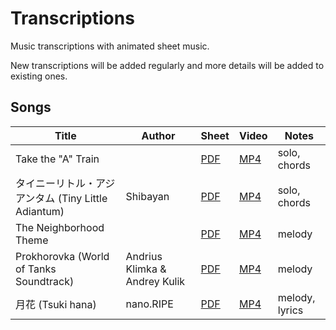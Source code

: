 # Transcriptions

Music transcriptions with animated sheet music.

New transcriptions will be added regularly and more details will be added to existing ones.

## Songs

| Title | Author | Sheet | Video | Notes |
| --- | --- | --- | --- | --- |
| Take the "A" Train |  | [PDF](http://transcriptions-host.s3-website.eu-central-1.amazonaws.com/take-the-a-train.pdf) | [MP4](http://transcriptions-host.s3-website.eu-central-1.amazonaws.com/take-the-a-train.mp4) | solo, chords |
| タイニーリトル・アジアンタム (Tiny Little Adiantum) | Shibayan | [PDF](http://transcriptions-host.s3-website.eu-central-1.amazonaws.com/tiny-little-adiantum.pdf) | [MP4](http://transcriptions-host.s3-website.eu-central-1.amazonaws.com/tiny-little-adiantum.mp4) | solo, chords |
| The Neighborhood Theme |  | [PDF](http://transcriptions-host.s3-website.eu-central-1.amazonaws.com/the-neighborhood.pdf) | [MP4](http://transcriptions-host.s3-website.eu-central-1.amazonaws.com/the-neighborhood.mp4) | melody |
| Prokhorovka (World of Tanks Soundtrack) | Andrius Klimka & Andrey Kulik | [PDF](http://transcriptions-host.s3-website.eu-central-1.amazonaws.com/prokhorovka-soundtrack.pdf) | [MP4](http://transcriptions-host.s3-website.eu-central-1.amazonaws.com/prokhorovka-soundtrack.mp4) | melody |
| 月花 (Tsuki hana) | nano.RIPE | [PDF](http://transcriptions-host.s3-website.eu-central-1.amazonaws.com/tsuki-hana.pdf) | [MP4](http://transcriptions-host.s3-website.eu-central-1.amazonaws.com/tsuki-hana.mp4) | melody, lyrics |
